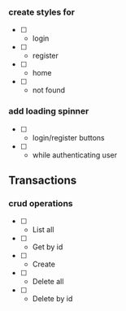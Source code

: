 ### create styles for
- [ ] - login
- [ ] - register
- [ ] - home
- [ ] - not found

### add loading spinner

- [ ] - login/register buttons
- [ ] - while authenticating user

## Transactions

### crud operations

- [ ] - List all
- [ ] - Get by id
- [ ] - Create
- [ ] - Delete all
- [ ] - Delete by id
